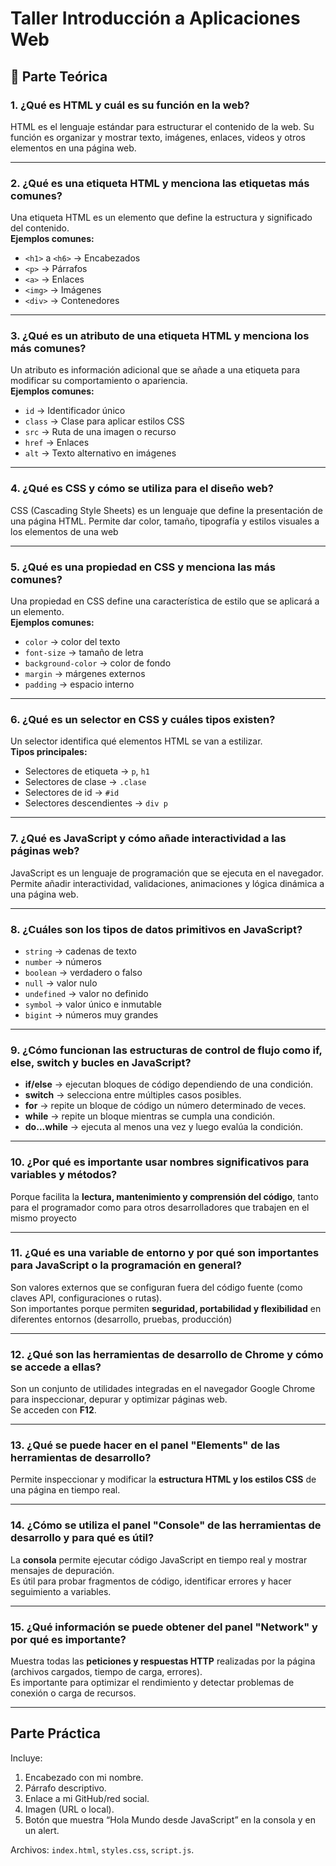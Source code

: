 
# Taller Introducción a Aplicaciones Web  

## 📌 Parte Teórica  

### 1. ¿Qué es HTML y cuál es su función en la web?  
HTML es el lenguaje estándar para estructurar el contenido de la web. Su función es organizar y mostrar texto, imágenes, enlaces, videos y otros elementos en una página web.  

---

### 2. ¿Qué es una etiqueta HTML y menciona las etiquetas más comunes?  
Una etiqueta HTML es un elemento que define la estructura y significado del contenido.  
**Ejemplos comunes:**  
- `<h1>` a `<h6>` → Encabezados  
- `<p>` → Párrafos  
- `<a>` → Enlaces  
- `<img>` → Imágenes  
- `<div>` → Contenedores  

---

### 3. ¿Qué es un atributo de una etiqueta HTML y menciona los más comunes?  
Un atributo es información adicional que se añade a una etiqueta para modificar su comportamiento o apariencia.  
**Ejemplos comunes:**  
- `id` → Identificador único  
- `class` → Clase para aplicar estilos CSS  
- `src` → Ruta de una imagen o recurso  
- `href` → Enlaces  
- `alt` → Texto alternativo en imágenes  

---

### 4. ¿Qué es CSS y cómo se utiliza para el diseño web?  
CSS (Cascading Style Sheets) es un lenguaje que define la presentación de una página HTML. Permite dar color, tamaño, tipografía y estilos visuales a los elementos de una web  

---

### 5. ¿Qué es una propiedad en CSS y menciona las más comunes?  
Una propiedad en CSS define una característica de estilo que se aplicará a un elemento.  
**Ejemplos comunes:**  
- `color` → color del texto  
- `font-size` → tamaño de letra  
- `background-color` → color de fondo  
- `margin` → márgenes externos  
- `padding` → espacio interno  

---

### 6. ¿Qué es un selector en CSS y cuáles tipos existen?  
Un selector identifica qué elementos HTML se van a estilizar.  
**Tipos principales:**  
- Selectores de etiqueta → `p`, `h1`  
- Selectores de clase → `.clase`  
- Selectores de id → `#id`  
- Selectores descendientes → `div p`  

---

### 7. ¿Qué es JavaScript y cómo añade interactividad a las páginas web?  
JavaScript es un lenguaje de programación que se ejecuta en el navegador. Permite añadir interactividad, validaciones, animaciones y lógica dinámica a una página web.  

---

### 8. ¿Cuáles son los tipos de datos primitivos en JavaScript?  
- `string` → cadenas de texto  
- `number` → números  
- `boolean` → verdadero o falso  
- `null` → valor nulo  
- `undefined` → valor no definido  
- `symbol` → valor único e inmutable  
- `bigint` → números muy grandes  

---

### 9. ¿Cómo funcionan las estructuras de control de flujo como if, else, switch y bucles en JavaScript?  
- **if/else** → ejecutan bloques de código dependiendo de una condición.  
- **switch** → selecciona entre múltiples casos posibles.  
- **for** → repite un bloque de código un número determinado de veces.  
- **while** → repite un bloque mientras se cumpla una condición.  
- **do...while** → ejecuta al menos una vez y luego evalúa la condición.  

---

### 10. ¿Por qué es importante usar nombres significativos para variables y métodos?  
Porque facilita la **lectura, mantenimiento y comprensión del código**, tanto para el programador como para otros desarrolladores que trabajen en el mismo proyecto

---

### 11. ¿Qué es una variable de entorno y por qué son importantes para JavaScript o la programación en general?  
Son valores externos que se configuran fuera del código fuente (como claves API, configuraciones o rutas).  
Son importantes porque permiten **seguridad, portabilidad y flexibilidad** en diferentes entornos (desarrollo, pruebas, producción) 

---

### 12. ¿Qué son las herramientas de desarrollo de Chrome y cómo se accede a ellas?  
Son un conjunto de utilidades integradas en el navegador Google Chrome para inspeccionar, depurar y optimizar páginas web.  
Se acceden con **F12**.  

---

### 13. ¿Qué se puede hacer en el panel "Elements" de las herramientas de desarrollo?  
Permite inspeccionar y modificar la **estructura HTML y los estilos CSS** de una página en tiempo real.  

---

### 14. ¿Cómo se utiliza el panel "Console" de las herramientas de desarrollo y para qué es útil?  
La **consola** permite ejecutar código JavaScript en tiempo real y mostrar mensajes de depuración.  
Es útil para probar fragmentos de código, identificar errores y hacer seguimiento a variables.  

---

### 15. ¿Qué información se puede obtener del panel "Network" y por qué es importante?  
Muestra todas las **peticiones y respuestas HTTP** realizadas por la página (archivos cargados, tiempo de carga, errores).  
Es importante para optimizar el rendimiento y detectar problemas de conexión o carga de recursos.  

---

## Parte Práctica
Incluye:
1) Encabezado con mi nombre.
2) Párrafo descriptivo.
3) Enlace a mi GitHub/red social.
4) Imagen (URL o local).
5) Botón que muestra “Hola Mundo desde JavaScript” en la consola y en un alert.

Archivos: `index.html`, `styles.css`, `script.js`.